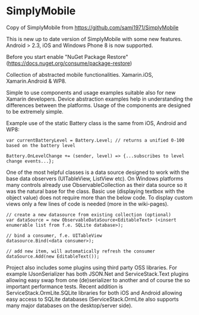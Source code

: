 SimplyMobile
============

Copy of SimplyMobile from https://github.com/sami1971/SimplyMobile

This is new up to date version of SimplyMobile with some new features. Android > 2.3, iOS and Windows Phone 8 is now supported.

Before you start enable "NuGet Package Restore" (https://docs.nuget.org/consume/package-restore)

Collection of abstracted mobile functionalities. Xamarin.iOS, Xamarin.Android &amp; WP8.

Simple to use components and usage examples suitable also for new Xamarin developers. Device abstraction examples
help in understanding the differences between the platforms. Usage of the components are designed to be extremely
simple.

Example use of the static Battery class is the same from iOS, Android and WP8:

	var currentBatteryLevel = Battery.Level; // returns a unified 0-100 based on the battery level

	Battery.OnLevelChange += (sender, level) => {...subscribes to level change events...};

One of the most helpful classes is a data source designed to work with the base data observers (UITableView, ListView etc).
On Windows platforms many controls already use ObservableCollection as their data source so it was the natural base for
the class. Basic use (displaying textbox with the object value) does not require more than the below code. To display 
custom views only a few lines of code is needed (more in the wiki-pages).

	// create a new datasource from existing collection (optional)
	var dataSource = new ObservableDataSource<EditableText> (<insert enumerable list from f.e. SQLite database>);
	
	// bind a consumer, f.e. UITableView
	datasource.Bind(<data consumer>);
	
	// add new item, will automatically refresh the consumer
	dataSource.Add(new EditableText());
	
Project also includes some plugins using third party OSS libraries. For example IJsonSerializer has both JSON.Net and
ServiceStack.Text plugins allowing easy swap from one (de)serializer to another and of course the so important performance
tests. Recent addition is ServiceStack.OrmLite.SQLite libraries for both iOS and Android allowing easy access to SQLite 
databases (ServiceStack.OrmLite also supports many major databases on the desktop/server side).
